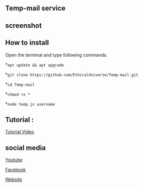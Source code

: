 ## Temp-mail service
## screenshot
## How to install
Open the terminal and type following commands.

*`apt update && apt upgrade`


*`git clone https://github.com/EthicalUniverse/Temp-mail.git`

*`cd Temp-mail`

*`chmod +x *`

*`node temp.js username`

## Tutorial :
<p>
  <a href="https://youtube.com/@Ethical_Universe">Tutorial Video</a>
  </p>


## social media
<p>
  <a href="https://youtube.com/@Ethical_Universe">Youtube</a>
  </p>

  <p>
  <a href="https://www.facebook.com/EthicalUniversebd">Facebook</a>
  </p>

<p>
  <a href="https://ethacaluniverse.blogspot.com">Website</a>
  </p>
